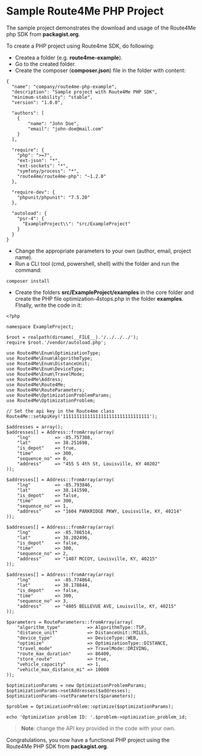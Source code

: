 # Sample Route4Me PHP Project

The sample project demonstrates the download and usage of the Route4Me php SDK from **packagist.org**.

To create a PHP project using Route4me SDK, do following:

- Createa a folder (e.g. **route4me-example**).  
- Go to the created folder.  
- Create the composer (**composer.json**) file in the folder with content:
```
{
  "name": "company/route4me-php-example",
  "description": "Sample project with Route4Me PHP SDK",
  "minimum-stability": "stable",
  "version": "1.0.0",

  "authors": [
	{
		"name": "John Doe",
		"email": "john-doe@mail.com"
	}
  ],

  "require": {
	"php": ">=7",
	"ext-json": "*",
	"ext-sockets": "*",
	"symfony/process": "*",
	"route4me/route4me-php": "~1.2.0"
  },

  "require-dev": {
	"phpunit/phpunit": "7.5.20"
  },

  "autoload": {
	"psr-4": {
	  "ExampleProject\\": "src/ExampleProject"
	}
  }
}
```

- Change the appropriate parameters to your own (author, email, project name).  
- Run a CLI tool (cmd, powershell, shell) withi the folder and run the command:  
```
composer install
```

- Create the folders **src/ExampleProject/examples** in the core folder and create the PHP file optimization-4stops.php in the folder **examples**. FInally, write the code in it:
```
<?php

namespace ExampleProject;

$root = realpath(dirname(__FILE__).'/../../../');
require $root.'/vendor/autoload.php';

use Route4Me\Enum\OptimizationType;
use Route4Me\Enum\AlgorithmType;
use Route4Me\Enum\DistanceUnit;
use Route4Me\Enum\DeviceType;
use Route4Me\Enum\TravelMode;
use Route4Me\Address;
use Route4Me\Route4Me;
use Route4Me\RouteParameters;
use Route4Me\OptimizationProblemParams;
use Route4Me\OptimizationProblem;

// Set the api key in the Route4me class
Route4Me::setApiKey('11111111111111111111111111111111');

$addresses = array();
$addresses[] = Address::fromArray(array(
    "lng"         => -85.757308,
    "lat"         => 38.251698,
    "is_depot"    => true,
    "time"        => 300,
    "sequence_no" => 0,
    "address"     => "455 S 4th St, Louisville, KY 40202"
));

$addresses[] = Address::fromArray(array(
    "lng"         => -85.793846,
    "lat"         => 38.141598,
    "is_depot"    => false,
    "time"        => 300,
    "sequence_no" => 1,
    "address"     => "1604 PARKRIDGE PKWY, Louisville, KY, 40214"
));

$addresses[] = Address::fromArray(array(
    "lng"         => -85.786514,
    "lat"         => 38.202496,
    "is_depot"    => false,
    "time"        => 300,
    "sequence_no" => 2,
    "address"     => "1407 MCCOY, Louisville, KY, 40215"
));

$addresses[] = Address::fromArray(array(
    "lng"         => -85.774864,
    "lat"         => 38.178844,
    "is_depot"    => false,
    "time"        => 300,
    "sequence_no" => 3,
    "address"     => "4805 BELLEVUE AVE, Louisville, KY, 40215"
));

$parameters = RouteParameters::fromArray(array(
    "algorithm_type"          => AlgorithmType::TSP,
    "distance_unit"           => DistanceUnit::MILES,
    "device_type"             => DeviceType::WEB,
    "optimize"                => OptimizationType::DISTANCE,
    "travel_mode"             => TravelMode::DRIVING,
    "route_max_duration"      => 86400,
    "store_route"             => true,
    "vehicle_capacity"        => 1,
    "vehicle_max_distance_mi" => 10000
));

$optimizationParams = new OptimizationProblemParams;
$optimizationParams->setAddresses($addresses);
$optimizationParams->setParameters($parameters);

$problem = OptimizationProblem::optimize($optimizationParams);

echo 'Optimization problem ID: '.$problem->optimization_problem_id;
```

> **Note**: change the API key provided in the code with your own.

Congratulations, you now have a functional PHP project using the Route4Me PHP SDK from **packagist.org**.